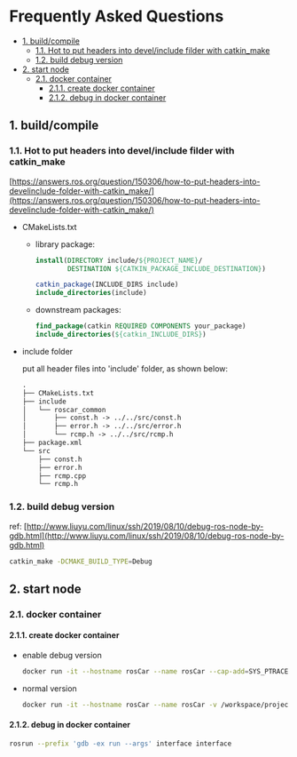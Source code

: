 # Frequently Asked Questions

<!-- TOC -->

- [1. build/compile](#1-buildcompile)
    - [1.1. Hot to put headers into devel/include filder with catkin_make](#11-hot-to-put-headers-into-develinclude-filder-with-catkin_make)
    - [1.2. build debug version](#12-build-debug-version)
- [2. start node](#2-start-node)
    - [2.1. docker container](#21-docker-container)
        - [2.1.1. create docker container](#211-create-docker-container)
        - [2.1.2. debug in docker container](#212-debug-in-docker-container)

<!-- /TOC -->

## 1. build/compile

### 1.1. Hot to put headers into devel/include filder with catkin_make

[https://answers.ros.org/question/150306/how-to-put-headers-into-develinclude-folder-with-catkin_make/](https://answers.ros.org/question/150306/how-to-put-headers-into-develinclude-folder-with-catkin_make/)

- CMakeLists.txt

  - library package:

    ```cmake
    install(DIRECTORY include/${PROJECT_NAME}/
            DESTINATION ${CATKIN_PACKAGE_INCLUDE_DESTINATION})

    catkin_package(INCLUDE_DIRS include)
    include_directories(include)
    ```

  - downstream packages:

    ```cmake
    find_package(catkin REQUIRED COMPONENTS your_package)
    include_directories(${catkin_INCLUDE_DIRS})
    ```

- include folder

  put all header files into 'include' folder, as shown below:

  ```txt
  .
  ├── CMakeLists.txt
  ├── include
  │   └── roscar_common
  │       ├── const.h -> ../../src/const.h
  │       ├── error.h -> ../../src/error.h
  │       └── rcmp.h -> ../../src/rcmp.h
  ├── package.xml
  └── src
      ├── const.h
      ├── error.h
      ├── rcmp.cpp
      └── rcmp.h
  ```

### 1.2. build debug version

ref: [http://www.liuyu.com/linux/ssh/2019/08/10/debug-ros-node-by-gdb.html](http://www.liuyu.com/linux/ssh/2019/08/10/debug-ros-node-by-gdb.html)

```sh
catkin_make -DCMAKE_BUILD_TYPE=Debug
```

## 2. start node

### 2.1. docker container

#### 2.1.1. create docker container

- enable debug version

    ```sh
    docker run -it --hostname rosCar --name rosCar --cap-add=SYS_PTRACE --security-opt seccomp=unconfined -v /workspace/project/rosCar/car:/car roscar:ros-kinetic-base bash
    ```

- normal version

    ```sh
    docker run -it --hostname rosCar --name rosCar -v /workspace/project/rosCar/car:/car roscar:ros-kinetic-base bash
    ```

#### 2.1.2. debug in docker container

```sh
rosrun --prefix 'gdb -ex run --args' interface interface
```
